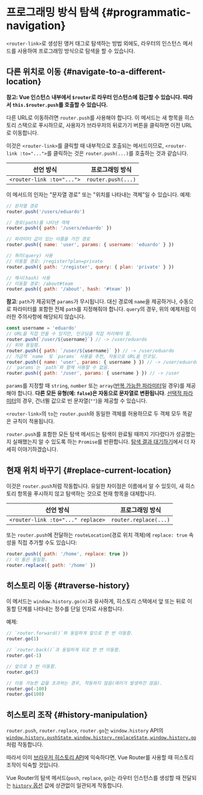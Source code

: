 # 프로그래밍 방식 탐색 {#programmatic-navigation}

`<router-link>`로 생성된 앵커 태그로 탐색하는 방법 외에도,
라우터의 인스턴스 메서드를 사용하여 프로그래밍 방식으로 탐색을 할 수 있습니다.

## 다른 위치로 이동 {#navigate-to-a-different-location}

**참고: Vue 인스턴스 내부에서 `$router`로 라우터 인스턴스에 접근할 수 있습니다.
따라서 `this.$router.push`를 호출할 수 있습니다.**

다른 URL로 이동하려면 `router.push`를 사용해야 합니다.
이 메서드는 새 항목을 히스토리 스택으로 푸시하므로,
사용자가 브라우저의 뒤로가기 버튼을 클릭하면 이전 URL로 이동합니다.

이것은 `<router-link>`를 클릭할 때 내부적으로 호출되는 메서드이므로,
`<router-link :to="...">`를 클릭하는 것은 `router.push(...)`를 호출하는 것과 같습니다.

| 선언 방식                   | 프로그래밍 방식       |
| ------------------------- | ------------------ |
| `<router-link :to="...">` | `router.push(...)` |

이 메서드의 인자는 "문자열 경로" 또는 "위치를 나타내는 객체"일 수 있습니다.
예제:

```js
// 문자열 경로
router.push('/users/eduardo')

// 경로(path)를 나타낸 객체
router.push({ path: '/users/eduardo' })

// 파라미터 값이 있는 이름을 가진 경로
router.push({ name: 'user', params: { username: 'eduardo' } })

// 쿼리(query) 사용
// 이동할 경로: /register?plan=private
router.push({ path: '/register', query: { plan: 'private' } })

// 해시(hash) 사용
// 이동할 경로: /about#team
router.push({ path: '/about', hash: '#team' })
```

**참고**: `path`가 제공되면 `params`가 무시됩니다.
대신 경로에 `name`을 제공하거나,
수동으로 파라미터를 포함한 전체 `path`를 지정해줘야 합니다.
`query`의 경우, 위의 예제처럼 이러한 주의사항에 해당되지 않습니다.

```js
const username = 'eduardo'
// URL을 직접 만들 수 있지만, 인코딩을 직접 처리해야 함.
router.push(`/user/${username}`) // -> /user/eduardo
// 위와 동일함.
router.push({ path: `/user/${username}` }) // -> /user/eduardo
// 가급적 `name` 및 `params` 사용을 추천, 자동으로 URL을 인코딩.
router.push({ name: 'user', params: { username } }) // -> /user/eduardo
// `params`는 `path`와 함께 사용할 수 없음.
router.push({ path: '/user', params: { username } }) // -> /user
```

`params`를 지정할 때 `string`, `number` 또는 `array`([반복 가능한 파라미터](./route-matching-syntax.md#repeatable-params)일 경우)를 제공해야 합니다.
**다른 모든 유형(예: `false`)은 자동으로 문자열로 변환됩니다**.
[선택적 파라미터](./route-matching-syntax.md#optional-parameters)의 경우,
건너뛸 값으로 빈 문자열(`""`)을 제공할 수 있습니다.

`<router-link>`의 `to`는 `router.push`와 동일한 객체를 허용하므로 두 객체 모두 똑같은 규칙이 적용됩니다.

`router.push`를 포함한 모든 탐색 메서드는 탐색이 완료될 때까지 기다렸다가 성공했는지 실패했는지 알 수 있도록 하는 `Promise`를 반환합니다.
[탐색 결과 대기하기](../advanced/navigation-failures.md)에서 더 자세히 이야기하겠습니다.

## 현재 위치 바꾸기 {#replace-current-location}

이것은 `router.push`처럼 작동합니다.
유일한 차이점은 이름에서 알 수 있듯이,
새 히스토리 항목을 푸시하지 않고 탐색하는 것으로 현재 항목을 대체합니다.

| 선언 방식                           | 프로그래밍 방식          |
|-----------------------------------| --------------------- |
| `<router-link :to="..." replace>` | `router.replace(...)` |

또는 `router.push`에 전달하는 `routeLocation`(경로 위치 객체)에 `replace: true` 속성을 직접 추가할 수도 있습니다:

```js
router.push({ path: '/home', replace: true })
// 이 둘은 동일함.
router.replace({ path: '/home' })
```

## 히스토리 이동 {#traverse-history}

이 메서드는 `window.history.go(n)`과 유사하게,
히스토리 스택에서 앞 또는 뒤로 이동할 단계를 나타내는 정수를 단일 인자로 사용합니다.

예제:

```js
// `router.forward()`와 동일하게 앞으로 한 번 이동함.
router.go(1)

// `router.back()`과 동일하게 뒤로 한 번 이동함.
router.go(-1)

// 앞으로 3 번 이동함.
router.go(3)

// 이동 가능한 값을 초과하는 경우, 작동하지 않음(애러가 발생하진 않음).
router.go(-100)
router.go(100)
```

## 히스토리 조작 {#history-manipulation}

`router.push`, `router.replace`, `router.go`는 `window.history` API의 [`window.history.pushState`, `window.history.replaceState`, `window.history.go`](https://developer.mozilla.org/en-US/docs/Web/API/History)처럼 작동합니다.

따라서 이미 [브라우저 히스토리 API](https://developer.mozilla.org/en-US/docs/Web/API/History_API)에 익숙하다면, Vue Router를 사용할 때 히스토리 조작이 익숙할 것입니다.

Vue Router의 탐색 메서드(`push`, `replace`, `go`)는 라우터 인스턴스를 생성할 때 전달되는 [`history` 옵션](/api/typescript/router-options.html#history) 값에 상관없이 일관되게 작동합니다.
